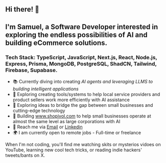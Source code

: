 ## Hi there! 👋

## I'm Samuel, a Software Developer interested in exploring the endless possibilities of AI and building eCommerce solutions.

### Tech Stack: TypeScript, JavaScript, Next.js, React, Node.js, Express, Prisma, MongoDB, PostgreSQL, ShadCN, Tailwind, Firebase, Supabase.

- 📚 Currently diving into creating *AI agents and leveraging LLMS to building intelligent applications*
- 🤖 Exploring creating tools/systems to help local service providers and product sellers work more efficiently with AI assistance
- 🧠 Exploring ideas to bridge the gap between small businesses and cutting-edge technology
- 🚀 Building www.shopivol.com to help small businesses operate at almost the same level as large corporations with AI
- 📧 Reach me via [Email](samuelibrahim3029@gmail.com) or [Linkedin](https://www.linkedin.com/in/samuelibrahim1/) 
- 🌍 I am currently open to remote jobs - Full-time or freelance

When I'm not coding, you'll find me watching skits or mysterios vidoes on YouTube, learning new cool tech tricks, or reading indie hackers' tweets/bants on X. 

